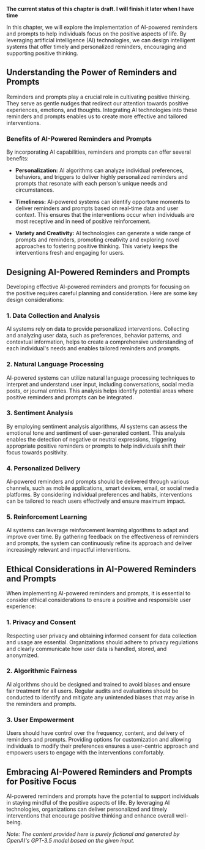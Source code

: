 **The current status of this chapter is draft. I will finish it later when I have time**

In this chapter, we will explore the implementation of AI-powered reminders and prompts to help individuals focus on the positive aspects of life. By leveraging artificial intelligence (AI) technologies, we can design intelligent systems that offer timely and personalized reminders, encouraging and supporting positive thinking.

Understanding the Power of Reminders and Prompts
------------------------------------------------

Reminders and prompts play a crucial role in cultivating positive thinking. They serve as gentle nudges that redirect our attention towards positive experiences, emotions, and thoughts. Integrating AI technologies into these reminders and prompts enables us to create more effective and tailored interventions.

### Benefits of AI-Powered Reminders and Prompts

By incorporating AI capabilities, reminders and prompts can offer several benefits:

* **Personalization:** AI algorithms can analyze individual preferences, behaviors, and triggers to deliver highly personalized reminders and prompts that resonate with each person's unique needs and circumstances.

* **Timeliness:** AI-powered systems can identify opportune moments to deliver reminders and prompts based on real-time data and user context. This ensures that the interventions occur when individuals are most receptive and in need of positive reinforcement.

* **Variety and Creativity:** AI technologies can generate a wide range of prompts and reminders, promoting creativity and exploring novel approaches to fostering positive thinking. This variety keeps the interventions fresh and engaging for users.

Designing AI-Powered Reminders and Prompts
------------------------------------------

Developing effective AI-powered reminders and prompts for focusing on the positive requires careful planning and consideration. Here are some key design considerations:

### 1. Data Collection and Analysis

AI systems rely on data to provide personalized interventions. Collecting and analyzing user data, such as preferences, behavior patterns, and contextual information, helps to create a comprehensive understanding of each individual's needs and enables tailored reminders and prompts.

### 2. Natural Language Processing

AI-powered systems can utilize natural language processing techniques to interpret and understand user input, including conversations, social media posts, or journal entries. This analysis helps identify potential areas where positive reminders and prompts can be integrated.

### 3. Sentiment Analysis

By employing sentiment analysis algorithms, AI systems can assess the emotional tone and sentiment of user-generated content. This analysis enables the detection of negative or neutral expressions, triggering appropriate positive reminders or prompts to help individuals shift their focus towards positivity.

### 4. Personalized Delivery

AI-powered reminders and prompts should be delivered through various channels, such as mobile applications, smart devices, email, or social media platforms. By considering individual preferences and habits, interventions can be tailored to reach users effectively and ensure maximum impact.

### 5. Reinforcement Learning

AI systems can leverage reinforcement learning algorithms to adapt and improve over time. By gathering feedback on the effectiveness of reminders and prompts, the system can continuously refine its approach and deliver increasingly relevant and impactful interventions.

Ethical Considerations in AI-Powered Reminders and Prompts
----------------------------------------------------------

When implementing AI-powered reminders and prompts, it is essential to consider ethical considerations to ensure a positive and responsible user experience:

### 1. Privacy and Consent

Respecting user privacy and obtaining informed consent for data collection and usage are essential. Organizations should adhere to privacy regulations and clearly communicate how user data is handled, stored, and anonymized.

### 2. Algorithmic Fairness

AI algorithms should be designed and trained to avoid biases and ensure fair treatment for all users. Regular audits and evaluations should be conducted to identify and mitigate any unintended biases that may arise in the reminders and prompts.

### 3. User Empowerment

Users should have control over the frequency, content, and delivery of reminders and prompts. Providing options for customization and allowing individuals to modify their preferences ensures a user-centric approach and empowers users to engage with the interventions comfortably.

Embracing AI-Powered Reminders and Prompts for Positive Focus
-------------------------------------------------------------

AI-powered reminders and prompts have the potential to support individuals in staying mindful of the positive aspects of life. By leveraging AI technologies, organizations can deliver personalized and timely interventions that encourage positive thinking and enhance overall well-being.

*Note: The content provided here is purely fictional and generated by OpenAI's GPT-3.5 model based on the given input.*
